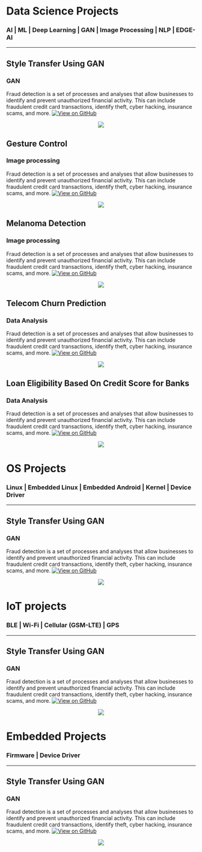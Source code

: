 # Data Science Projects
### AI | ML | Deep Learning | GAN | Image Processing | NLP | EDGE-AI
---
## Style Transfer Using GAN
### GAN 
Fraud detection is a set of processes and analyses that allow businesses to identify and prevent unauthorized financial activity. This can include fraudulent credit card transactions, identify theft, cyber hacking, insurance scams, and more.
[![View on GitHub](https://img.shields.io/badge/GitHub-View_on_GitHub-blue?logo=GitHub)](https://github.com/bipulkumar1/Test.git)
<center><img src="assets/img/genAI.jpg"/></center>

## Gesture Control 
### Image processing
Fraud detection is a set of processes and analyses that allow businesses to identify and prevent unauthorized financial activity. This can include fraudulent credit card transactions, identify theft, cyber hacking, insurance scams, and more.
[![View on GitHub](https://img.shields.io/badge/GitHub-View_on_GitHub-blue?logo=GitHub)](https://github.com/bipulkumar1/Test.git)
<center><img src="assets/img/genAI.jpg"/></center>

## Melanoma Detection 
### Image processing
Fraud detection is a set of processes and analyses that allow businesses to identify and prevent unauthorized financial activity. This can include fraudulent credit card transactions, identify theft, cyber hacking, insurance scams, and more.
[![View on GitHub](https://img.shields.io/badge/GitHub-View_on_GitHub-blue?logo=GitHub)](https://github.com/bipulkumar1/Test.git)
<center><img src="assets/img/genAI.jpg"/></center>

## Telecom Churn Prediction
### Data Analysis
Fraud detection is a set of processes and analyses that allow businesses to identify and prevent unauthorized financial activity. This can include fraudulent credit card transactions, identify theft, cyber hacking, insurance scams, and more.
[![View on GitHub](https://img.shields.io/badge/GitHub-View_on_GitHub-blue?logo=GitHub)](https://github.com/bipulkumar1/Test.git)
<center><img src="assets/img/genAI.jpg"/></center>

## Loan Eligibility Based On Credit Score for Banks 
### Data Analysis

Fraud detection is a set of processes and analyses that allow businesses to identify and prevent unauthorized financial activity. This can include fraudulent credit card transactions, identify theft, cyber hacking, insurance scams, and more.
[![View on GitHub](https://img.shields.io/badge/GitHub-View_on_GitHub-blue?logo=GitHub)](https://github.com/bipulkumar1/Test.git)
<center><img src="assets/img/genAI.jpg"/></center>

# OS Projects
### Linux | Embedded Linux | Embedded Android | Kernel | Device Driver
---
## Style Transfer Using GAN
### GAN 

Fraud detection is a set of processes and analyses that allow businesses to identify and prevent unauthorized financial activity. This can include fraudulent credit card transactions, identify theft, cyber hacking, insurance scams, and more.
[![View on GitHub](https://img.shields.io/badge/GitHub-View_on_GitHub-blue?logo=GitHub)](https://github.com/bipulkumar1/Test.git)
<center><img src="assets/img/genAI.jpg"/></center>

# IoT projects
### BLE | Wi-Fi | Cellular (GSM-LTE) | GPS
---
## Style Transfer Using GAN
### GAN 

Fraud detection is a set of processes and analyses that allow businesses to identify and prevent unauthorized financial activity. This can include fraudulent credit card transactions, identify theft, cyber hacking, insurance scams, and more.
[![View on GitHub](https://img.shields.io/badge/GitHub-View_on_GitHub-blue?logo=GitHub)](https://github.com/bipulkumar1/Test.git)
<center><img src="assets/img/genAI.jpg"/></center>

# Embedded Projects
### Firmware | Device Driver
---
## Style Transfer Using GAN
### GAN 

Fraud detection is a set of processes and analyses that allow businesses to identify and prevent unauthorized financial activity. This can include fraudulent credit card transactions, identify theft, cyber hacking, insurance scams, and more.
[![View on GitHub](https://img.shields.io/badge/GitHub-View_on_GitHub-blue?logo=GitHub)](https://github.com/bipulkumar1/Test.git)
<center><img src="assets/img/genAI.jpg"/></center>

